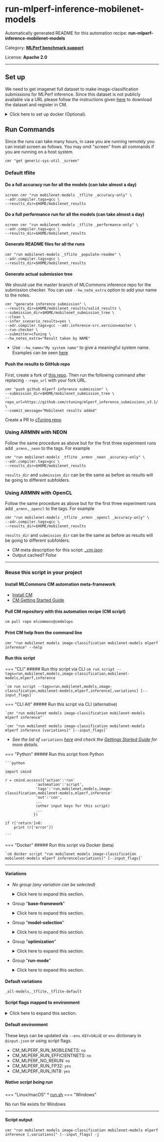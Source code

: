 # run-mlperf-inference-mobilenet-models
Automatically generated README for this automation recipe: **run-mlperf-inference-mobilenet-models**

Category: **[MLPerf benchmark support](..)**

License: **Apache 2.0**



---

## Set up

We need to get imagenet full dataset to make image-classification submissions for MLPerf inference. Since this dataset is not publicly available via a URL please follow the instructions given [here](https://github.com/mlcommons/ck/blob/master/cm-mlops/script/get-dataset-imagenet-val/README-extra.md) to download the dataset and register in CM.  

<details>
<summary>Click here to set up docker (Optional).</summary>

### Docker Setup

CM commands are expected to run natively but if you prefer not to modify the host system, you can do the below command to set up a docker container. 

```
cm docker script --tags=run,mobilenet-models,_tflite,_accuracy-only \
--adr.compiler.tags=gcc  \
--docker_cm_repo=mlcommons@cm4mlops \
--imagenet_path=$HOME/imagenet-2012-val \
--results_dir=$HOME/mobilenet_results \
--submission_dir=$HOME/inference_submission_3.1 \
--docker_skip_run_cmd
```

This command will build a docker container and give you an interactive shell from which you can execute the below CM run commands.
* `results_dir`, `submission_dir` and `imagenet_path` are mounted from the host system.
* `results_dir` and `submission_dir` are expected to be empty directories to be populated by the docker
* `imagenet_path` should point to the imagenet folder containing the 50000 validation images.

</details>

## Run Commands

Since the runs can take many hours, in case you are running remotely you can install screen as follows. You may omit "screen" from all commands if you are running on a host system.
```
cmr "get generic-sys-util _screen"
```
### Default tflite


#### Do a full accuracy run for all the models (can take almost a day)

```
screen cmr "run mobilenet-models _tflite _accuracy-only" \
--adr.compiler.tags=gcc \
--results_dir=$HOME/mobilenet_results
```

#### Do a full performance run for all the models (can take almost a day)
```
screen cmr "run mobilenet-models _tflite _performance-only" \
--adr.compiler.tags=gcc \
--results_dir=$HOME/mobilenet_results 
```

#### Generate README files for all the runs
```
cmr "run mobilenet-models _tflite _populate-readme" \
--adr.compiler.tags=gcc \
--results_dir=$HOME/mobilenet_results
```

#### Generate actual submission tree

We should use the master branch of MLCommons inference repo for the submission checker. You can use `--hw_note_extra` option to add your name to the notes.
```
cmr "generate inference submission" \
--results_dir=$HOME/mobilenet_results/valid_results \
--submission_dir=$HOME/mobilenet_submission_tree \
--clean \
--infer_scenario_results=yes \
--adr.compiler.tags=gcc --adr.inference-src.version=master \
--run-checker \
--submitter=cTuning \
--hw_notes_extra="Result taken by NAME" 
```
* Use `--hw_name="My system name"` to give a meaningful system name. Examples can be seen [here](https://github.com/mlcommons/inference_results_v3.0/tree/main/open/cTuning/systems)

#### Push the results to GitHub repo

First, create a fork of [this repo](https://github.com/ctuning/mlperf_inference_submissions_v3.1/). Then run the following command after replacing `--repo_url` with your fork URL.
```
cmr "push github mlperf inference submission" \
--submission_dir=$HOME/mobilenet_submission_tree \
--repo_url=https://github.com/ctuning/mlperf_inference_submissions_v3.1/ \
--commit_message="Mobilenet results added"
```

Create a PR to [cTuning repo](https://github.com/ctuning/mlperf_inference_submissions_v3.1/)

### Using ARMNN with NEON

Follow the same procedure as above but for the first three experiment runs add `_armnn,_neon` to the tags. For example
```
cmr "run mobilenet-models _tflite _armnn _neon _accuracy-only" \
--adr.compiler.tags=gcc \
--results_dir=$HOME/mobilenet_results
```

`results_dir` and `submission_dir` can be the same as before as results will be going to different subfolders. 

### Using ARMNN with OpenCL
Follow the same procedure as above but for the first three experiment runs add `_armnn,_opencl` to the tags. For example
```
cmr "run mobilenet-models _tflite _armnn _opencl _accuracy-only" \
--adr.compiler.tags=gcc \
--results_dir=$HOME/mobilenet_results
```

`results_dir` and `submission_dir` can be the same as before as results will be going to different subfolders. 

* CM meta description for this script: *[_cm.json](https://github.com/mlcommons/cm4mlops/tree/main/script/run-mlperf-inference-mobilenet-models/_cm.json)*
* Output cached? *False*

---
### Reuse this script in your project

#### Install MLCommons CM automation meta-framework

* [Install CM](https://docs.mlcommons.org/ck/install)
* [CM Getting Started Guide](https://docs.mlcommons.org/ck/getting-started/)

#### Pull CM repository with this automation recipe (CM script)

```cm pull repo mlcommons@cm4mlops```

#### Print CM help from the command line

````cmr "run mobilenet models image-classification mobilenet-models mlperf inference" --help````

#### Run this script

=== "CLI"
    ##### Run this script via CLI
    `cm run script --tags=run,mobilenet,models,image-classification,mobilenet-models,mlperf,inference`

    `cm run script --tags=run,mobilenet,models,image-classification,mobilenet-models,mlperf,inference[,variations] [--input_flags]`

=== "CLI Alt"
    ##### Run this script via CLI (alternative)

    `cmr "run mobilenet models image-classification mobilenet-models mlperf inference"`

    `cmr "run mobilenet models image-classification mobilenet-models mlperf inference [variations]" [--input_flags]`


* *See the list of `variations` [here](#variations) and check the [Gettings Started Guide](https://github.com/mlcommons/ck/blob/dev/docs/getting-started.md) for more details.*

=== "Python"
    ##### Run this script from Python


    ```python

    import cmind

    r = cmind.access({'action':'run'
                  'automation':'script',
                  'tags':'run,mobilenet,models,image-classification,mobilenet-models,mlperf,inference'
                  'out':'con',
                  ...
                  (other input keys for this script)
                  ...
                 })

    if r['return']>0:
        print (r['error'])

    ```


=== "Docker"
    ##### Run this script via Docker (beta)

    `cm docker script "run mobilenet models image-classification mobilenet-models mlperf inference[variations]" [--input_flags]`

___


#### Variations

  * *No group (any variation can be selected)*
    <details>
    <summary>Click here to expand this section.</summary>

    * `_armnn`
      - Environment variables:
        - *CM_MLPERF_USE_ARMNN_LIBRARY*: `yes`
      - Workflow:
    * `_neon`
      - Aliases: `_use-neon`
      - Environment variables:
        - *CM_MLPERF_USE_NEON*: `yes`
      - Workflow:
    * `_only-fp32`
      - Environment variables:
        - *CM_MLPERF_RUN_INT8*: `no`
      - Workflow:
    * `_only-int8`
      - Environment variables:
        - *CM_MLPERF_RUN_FP32*: `no`
      - Workflow:
    * `_opencl`
      - Environment variables:
        - *CM_MLPERF_USE_OPENCL*: `yes`
      - Workflow:
    * `_tflite,armnn`
      - Environment variables:
        - *CM_MLPERF_TFLITE_ARMNN*: `yes`
      - Workflow:
    * `_tflite,armnn,neon`
      - Environment variables:
        - *CM_MLPERF_TFLITE_ARMNN_NEON*: `yes`
      - Workflow:
    * `_tflite,armnn,opencl`
      - Environment variables:
        - *CM_MLPERF_TFLITE_ARMNN_OPENCL*: `yes`
      - Workflow:

    </details>


  * Group "**base-framework**"
    <details>
    <summary>Click here to expand this section.</summary>

    * **`_tflite`** (default)
      - Workflow:

    </details>


  * Group "**model-selection**"
    <details>
    <summary>Click here to expand this section.</summary>

    * **`_all-models`** (default)
      - Environment variables:
        - *CM_MLPERF_RUN_MOBILENETS*: `yes`
        - *CM_MLPERF_RUN_EFFICIENTNETS*: `yes`
      - Workflow:
    * `_efficientnet`
      - Environment variables:
        - *CM_MLPERF_RUN_EFFICIENTNETS*: `yes`
      - Workflow:
    * `_mobilenet`
      - Environment variables:
        - *CM_MLPERF_RUN_MOBILENETS*: `yes`
      - Workflow:

    </details>


  * Group "**optimization**"
    <details>
    <summary>Click here to expand this section.</summary>

    * **`_tflite-default`** (default)
      - Environment variables:
        - *CM_MLPERF_TFLITE_DEFAULT_MODE*: `yes`
      - Workflow:

    </details>


  * Group "**run-mode**"
    <details>
    <summary>Click here to expand this section.</summary>

    * `_accuracy-only`
      - Environment variables:
        - *CM_MLPERF_FIND_PERFORMANCE_MODE*: `no`
        - *CM_MLPERF_ACCURACY_MODE*: `yes`
        - *CM_MLPERF_SUBMISSION_MODE*: `no`
      - Workflow:
    * `_find-performance`
      - Environment variables:
        - *CM_MLPERF_FIND_PERFORMANCE_MODE*: `yes`
        - *CM_MLPERF_SUBMISSION_MODE*: `no`
      - Workflow:
    * `_performance-only`
      - Environment variables:
        - *CM_MLPERF_FIND_PERFORMANCE_MODE*: `no`
        - *CM_MLPERF_PERFORMANCE_MODE*: `yes`
        - *CM_MLPERF_SUBMISSION_MODE*: `no`
      - Workflow:
    * `_populate-readme`
      - Environment variables:
        - *CM_MLPERF_FIND_PERFORMANCE_MODE*: `no`
        - *CM_MLPERF_POPULATE_README*: `yes`
      - Workflow:
    * `_submission`
      - Environment variables:
        - *CM_MLPERF_FIND_PERFORMANCE_MODE*: `no`
        - *CM_MLPERF_SUBMISSION_MODE*: `yes`
      - Workflow:

    </details>


#### Default variations

`_all-models,_tflite,_tflite-default`

#### Script flags mapped to environment
<details>
<summary>Click here to expand this section.</summary>

* `--find-performance=value`  &rarr;  `CM_MLPERF_FIND_PERFORMANCE_MODE=value`
* `--imagenet_path=value`  &rarr;  `IMAGENET_PATH=value`
* `--no-rerun=value`  &rarr;  `CM_MLPERF_NO_RERUN=value`
* `--power=value`  &rarr;  `CM_MLPERF_POWER=value`
* `--results_dir=value`  &rarr;  `CM_MLPERF_INFERENCE_RESULTS_DIR=value`
* `--submission=value`  &rarr;  `CM_MLPERF_SUBMISSION_MODE=value`
* `--submission_dir=value`  &rarr;  `CM_MLPERF_INFERENCE_SUBMISSION_DIR=value`

**Above CLI flags can be used in the Python CM API as follows:**

```python
r=cm.access({... , "find-performance":...}
```

</details>

#### Default environment


These keys can be updated via `--env.KEY=VALUE` or `env` dictionary in `@input.json` or using script flags.

* CM_MLPERF_RUN_MOBILENETS: `no`
* CM_MLPERF_RUN_EFFICIENTNETS: `no`
* CM_MLPERF_NO_RERUN: `no`
* CM_MLPERF_RUN_FP32: `yes`
* CM_MLPERF_RUN_INT8: `yes`



##### Native script being run
=== "Linux/macOS"
     * [run.sh](https://github.com/mlcommons/cm4mlops/tree/main/script/run-mlperf-inference-mobilenet-models/run.sh)
=== "Windows"

No run file exists for Windows
___
#### Script output
`cmr "run mobilenet models image-classification mobilenet-models mlperf inference [,variations]" [--input_flags] -j`
